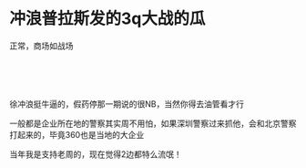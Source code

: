 # 冲浪普拉斯发的3q大战的瓜


正常，商场如战场<br />
<br />
<br />
<br />
<br />


徐冲浪挺牛逼的，假药停那一期说的很NB，当然你得去油管看才行

一般都是企业所在地的警察<img src="static/image/smiley/default/lol.gif" smilieid="12" border="0" alt="" /><img src="static/image/smiley/default/lol.gif" smilieid="12" border="0" alt="" /><img src="static/image/smiley/default/lol.gif" smilieid="12" border="0" alt="" />其实周不用怕，如果深圳警察过来抓他，会和北京警察打起来的，毕竟360也是当地的大企业<img src="static/image/smiley/default/lol.gif" smilieid="12" border="0" alt="" /><img src="static/image/smiley/default/lol.gif" smilieid="12" border="0" alt="" /><img src="static/image/smiley/default/lol.gif" smilieid="12" border="0" alt="" />

当年我是支持老周的，现在觉得2边都特么流氓！<img id="aimg_bZN33" onclick="zoom(this, this.src, 0, 0, 0)" class="zoom" src="https://cdn.jsdelivr.net/gh/hishis/forum-master/public/images/patch.gif" onmouseover="img_onmouseoverfunc(this)" onload="thumbImg(this)" border="0" alt="" />
